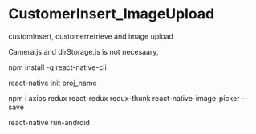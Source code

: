 # CustomerInsert_ImageUpload
custominsert, customerretrieve and image upload

Camera.js and dirStorage.js is not necesaary,

npm install -g react-native-cli

react-native init proj_name

npm i axios redux react-redux redux-thunk react-native-image-picker --save

react-native run-android

